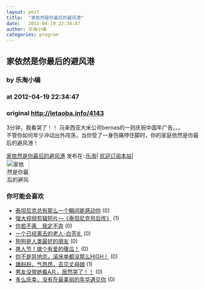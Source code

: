 ```yaml
---
layout: post
title:  "家依然是你最后的避风港"
date:   2012-04-19 22:34:47
author: 乐淘小编
categories: program
---
```


## 家依然是你最后的避风港
### by 乐淘小编
### at 2012-04-19 22:34:47
### original <http://letaoba.info/4143>

<p>3分钟，我看哭了！！ 马来西亚大米公司bernas的一则庆祝中国年广告。。。<br>
不管你如何年少冲动出外闯荡，当你受了一身伤痛停住脚时，你的家庭依然是你最后的避风港！<br>
</p>
<p><a href="http://letaoba.info/4143">家依然是你最后的避风港</a> 发布在: <a href="http://letaoba.info">乐淘</a>| <a href="http://letaoba.info/feed">欢迎订阅本站</a>|
<br>
<a href="http://www.taobao.com/go/chn/tbk_channel/jkwt.php?pid=mm_14340546_2405588_9605426&amp;eventid=102405"><img src="http://images.letaoba.info//2012/02/QQ%E6%88%AA%E5%9B%BE20120209103325-e1329061108901.png" alt="家依然是你最后的避风港,乐淘,letao" title="家依然是你最后的避风港|来自乐淘" height="60px"></a></p>
<h3>你可能会喜欢</h3><ul><li><a href="http://letaoba.info/4011" title="泰坦尼克总有那么一个瞬间能感动你 (2012 年 4 月 12 日)">泰坦尼克总有那么一个瞬间能感动你</a> (0)</li><li><a href="http://letaoba.info/3680" title="强大视频剪辑短片—《泰坦尼克号后传》 (2012 年 3 月 29 日)">强大视频剪辑短片—《泰坦尼克号后传》</a> (1)</li><li><a href="http://letaoba.info/4139" title="你若不离　我定不弃 (2012 年 4 月 19 日)">你若不离　我定不弃</a> (0)</li><li><a href="http://letaoba.info/4043" title="一个已经离去的老人-白芳礼 (2012 年 4 月 13 日)">一个已经离去的老人-白芳礼</a> (0)</li><li><a href="http://letaoba.info/3797" title="狗狗是人类最好的朋友 (2012 年 4 月 3 日)">狗狗是人类最好的朋友</a> (0)</li><li><a href="http://letaoba.info/3778" title="愚人节！做个有爱的傻瓜！ (2012 年 4 月 3 日)">愚人节！做个有爱的傻瓜！</a> (0)</li><li><a href="http://letaoba.info/3626" title="你不是异地恋，滚床单都没那么HIGH！ (2012 年 3 月 27 日)">你不是异地恋，滚床单都没那么HIGH！</a> (0)</li><li><a href="http://letaoba.info/3450" title="雄赳赳，气昂昂，去见丈母娘 (2012 年 3 月 23 日)">雄赳赳，气昂昂，去见丈母娘</a> (1)</li><li><a href="http://letaoba.info/3363" title="男友没带她看A片，居然哭了！！ (2012 年 3 月 19 日)">男友没带她看A片，居然哭了！！</a> (0)</li><li><a href="http://letaoba.info/3233" title="多么庆幸，没有在最美丽的年华遇见你 (2012 年 3 月 9 日)">多么庆幸，没有在最美丽的年华遇见你</a> (0)</li></ul><img src="http://feeds.feedburner.com/~r/blogspot/CRBRG/~4/tW8mfpd7UXU" height="1" width="1">